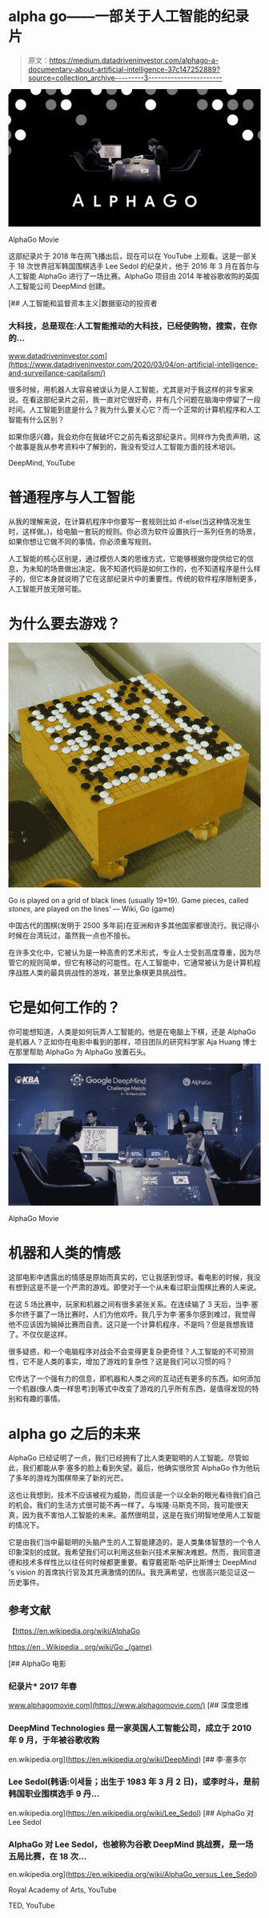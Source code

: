 # alpha go——一部关于人工智能的纪录片

> 原文：<https://medium.datadriveninvestor.com/alphago-a-documentary-about-artificial-intelligence-37c147252889?source=collection_archive---------3----------------------->

![](img/fdf7eea58b7af518b731a64f9cf4fe1d.png)

AlphaGo Movie

这部纪录片于 2018 年在网飞播出后，现在可以在 YouTube 上观看。这是一部关于 18 次世界冠军韩国围棋选手 Lee Sedol 的纪录片，他于 2016 年 3 月在首尔与人工智能 AlphaGo 进行了一场比赛。AlphaGo 项目由 2014 年被谷歌收购的英国人工智能公司 DeepMind 创建。

[](https://www.datadriveninvestor.com/2020/03/04/on-artificial-intelligence-and-surveillance-capitalism/) [## 人工智能和监督资本主义|数据驱动的投资者

### 大科技，总是现在:人工智能推动的大科技，已经使购物，搜索，在你的…

www.datadriveninvestor.com](https://www.datadriveninvestor.com/2020/03/04/on-artificial-intelligence-and-surveillance-capitalism/) 

很多时候，用机器人太容易被误认为是人工智能，尤其是对于我这样的非专家来说。在看这部纪录片之前，我一直对它很好奇，并有几个问题在脑海中停留了一段时间。人工智能到底是什么？我为什么要关心它？而一个正常的计算机程序和人工智能有什么区别？

如果你感兴趣，我会劝你在我破坏它之前先看这部纪录片。同样作为免责声明，这个故事是我从参考资料中了解到的，我没有受过人工智能方面的技术培训。

DeepMind, YouTube

# 普通程序与人工智能

从我的理解来说，在计算机程序中你要写一套规则比如 if-else(当这种情况发生时，这样做。)，给电脑一套玩的规则。你必须为软件设置执行一系列任务的场景，如果你想让它做不同的事情。你必须重写规则。

人工智能的核心区别是，通过模仿人类的思维方式，它能够根据你提供给它的信息，为未知的场景做出决定。我不知道代码是如何工作的，也不知道程序是什么样子的，但它本身就说明了它在这部纪录片中的重要性。传统的软件程序限制更多，人工智能开放无限可能。

# 为什么要去游戏？

![](img/dc8ea70ec3f03c2025413799a6488e59.png)

Go is played on a grid of black lines (usually 19×19). Game pieces, called *stones*, are played on the lines’ — Wiki, Go (game)

中国古代的围棋(发明于 2500 多年前)在亚洲和许多其他国家都很流行。我记得小时候在台湾玩过，虽然我一点也不擅长。

在许多文化中，它被认为是一种高贵的艺术形式，专业人士受到高度尊重，因为尽管它的规则简单，但它有移动的可能性。在人工智能中，它通常被认为是计算机程序战胜人类的最具挑战性的游戏，甚至比象棋更具挑战性。

# 它是如何工作的？

你可能想知道，人类是如何玩弄人工智能的。他是在电脑上下棋，还是 AlphaGo 是机器人？正如你在电影中看到的那样，项目团队的研究科学家 Aja Huang 博士在那里帮助 AlphaGo 为 AlphaGo 放置石头。

![](img/a0f56c8e2ea11484b68aa45160f8d228.png)

AlphaGo Movie

# **机器和人类的情感**

这部电影中透露出的情感是原始而真实的，它让我感到惊讶。看电影的时候，我没有想到这是不是一个严肃的游戏。即使对于一个从未看过职业围棋比赛的人来说。

在这 5 场比赛中，玩家和机器之间有很多紧张关系。在连续输了 3 天后，当李·塞多尔终于赢了一场比赛时，人们为他欢呼。我几乎为李·塞多尔感到难过，我觉得他不应该因为输掉比赛而自责。这只是一个计算机程序，不是吗？但是我想我错了。不仅仅是这样。

很多疑惑，和一个电脑程序对战会不会变得更复杂更奇怪？人工智能的不可预测性，它不是人类的事实，增加了游戏的复杂性？这是我们可以习惯的吗？

它传达了一个强有力的信息，即机器和人类之间的互动还有更多的东西。如何添加一个机器(像人类一样思考)到等式中改变了游戏的几乎所有东西，是值得发现的特别和有趣的事情。

# **alpha go 之后的未来**

AlphaGo 已经证明了一点，我们已经拥有了比人类更聪明的人工智能。尽管如此，我们都能从李·塞多的脸上看到失望。最后，他确实很欣赏 AlphaGo 作为他玩了多年的游戏为围棋带来了新的光芒。

这也让我想到，技术不应该被视为威胁，而应该是一个以全新的眼光看待我们自己的机会。我们的生活方式很可能不再一样了。与埃隆·马斯克不同，我可能很天真，因为我不害怕人工智能的未来。虽然很明显，这是在我们明智地使用人工智能的情况下。

它是由我们当中最聪明的头脑产生的人工智能建造的，是人类集体智慧的一个令人印象深刻的成就。我希望我们可以利用这些新兴技术来解决难题。然而，我同意道德和技术多样性比以往任何时候都更重要。看穿戴密斯·哈萨比斯博士 DeepMind 's vision 的首席执行官及其充满激情的团队。我充满希望，也很高兴能见证这一历史事件。

## **参考文献**

【https://en.wikipedia.org/wiki/AlphaGo 

[https://en . Wikipedia . org/wiki/Go _(game)](https://en.wikipedia.org/wiki/Go_(game))

[](https://www.alphagomovie.com/) [## AlphaGo 电影

### 纪录片* 2017 年春

www.alphagomovie.com](https://www.alphagomovie.com/) [](https://en.wikipedia.org/wiki/DeepMind) [## 深度思维

### DeepMind Technologies 是一家英国人工智能公司，成立于 2010 年 9 月，于年被谷歌收购

en.wikipedia.org](https://en.wikipedia.org/wiki/DeepMind) [](https://en.wikipedia.org/wiki/Lee_Sedol) [## 李·塞多尔

### Lee Sedol(韩语:이세돌；出生于 1983 年 3 月 2 日)，或李时斗，是前韩国职业围棋选手 9 丹…

en.wikipedia.org](https://en.wikipedia.org/wiki/Lee_Sedol) [](https://en.wikipedia.org/wiki/AlphaGo_versus_Lee_Sedol) [## AlphaGo 对 Lee Sedol

### AlphaGo 对 Lee Sedol，也被称为谷歌 DeepMind 挑战赛，是一场五局比赛，在 18 次…

en.wikipedia.org](https://en.wikipedia.org/wiki/AlphaGo_versus_Lee_Sedol) 

Royal Academy of Arts, YouTube

TED, YouTube